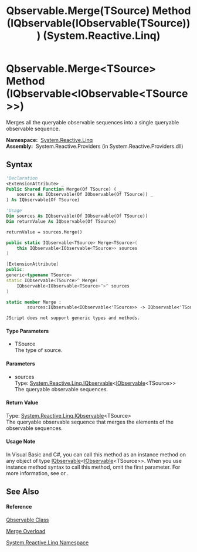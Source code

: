 ﻿---
title: Qbservable.Merge(TSource) Method (IQbservable(IObservable(TSource))) (System.Reactive.Linq)
TOCTitle: Merge(TSource) Method (IQbservable(IObservable(TSource)))
ms:assetid: M:System.Reactive.Linq.Qbservable.Merge``1(System.Reactive.Linq.IQbservable{System.IObservable{``0}})
ms:mtpsurl: https://msdn.microsoft.com/en-us/library/Hh229570(v=VS.103)
ms:contentKeyID: 36068985
ms.date: 06/28/2011
mtps_version: v=VS.103
dev_langs:
- vb
- csharp
- c++
- fsharp
- jscript
---

# Qbservable.Merge\<TSource\> Method (IQbservable\<IObservable\<TSource\>\>)

Merges all the queryable observable sequences into a single queryable observable sequence.

**Namespace:**  [System.Reactive.Linq](hh211929\(v=vs.103\).md)  
**Assembly:**  System.Reactive.Providers (in System.Reactive.Providers.dll)

## Syntax

``` vb
'Declaration
<ExtensionAttribute> _
Public Shared Function Merge(Of TSource) ( _
    sources As IQbservable(Of IObservable(Of TSource)) _
) As IQbservable(Of TSource)
```

``` vb
'Usage
Dim sources As IQbservable(Of IObservable(Of TSource))
Dim returnValue As IQbservable(Of TSource)

returnValue = sources.Merge()
```

``` csharp
public static IQbservable<TSource> Merge<TSource>(
    this IQbservable<IObservable<TSource>> sources
)
```

``` c++
[ExtensionAttribute]
public:
generic<typename TSource>
static IQbservable<TSource>^ Merge(
    IQbservable<IObservable<TSource>^>^ sources
)
```

``` fsharp
static member Merge : 
        sources:IQbservable<IObservable<'TSource>> -> IQbservable<'TSource> 
```

``` jscript
JScript does not support generic types and methods.
```

#### Type Parameters

  - TSource  
    The type of source.

#### Parameters

  - sources  
    Type: [System.Reactive.Linq.IQbservable](hh229328\(v=vs.103\).md)\<[IObservable](https://msdn.microsoft.com/en-us/library/Dd990377)\<TSource\>\>  
    The queryable observable sequences.  

#### Return Value

Type: [System.Reactive.Linq.IQbservable](hh229328\(v=vs.103\).md)\<TSource\>  
The queryable observable sequence that merges the elements of the observable sequences.  

#### Usage Note

In Visual Basic and C\#, you can call this method as an instance method on any object of type [IQbservable](hh229328\(v=vs.103\).md)\<[IObservable](https://msdn.microsoft.com/en-us/library/Dd990377)\<TSource\>\>. When you use instance method syntax to call this method, omit the first parameter. For more information, see [](https://msdn.microsoft.com/en-us/library/Bb384936) or [](https://msdn.microsoft.com/en-us/library/Bb383977).

## See Also

#### Reference

[Qbservable Class](hh211693\(v=vs.103\).md)

[Merge Overload](hh229259\(v=vs.103\).md)

[System.Reactive.Linq Namespace](hh211929\(v=vs.103\).md)

